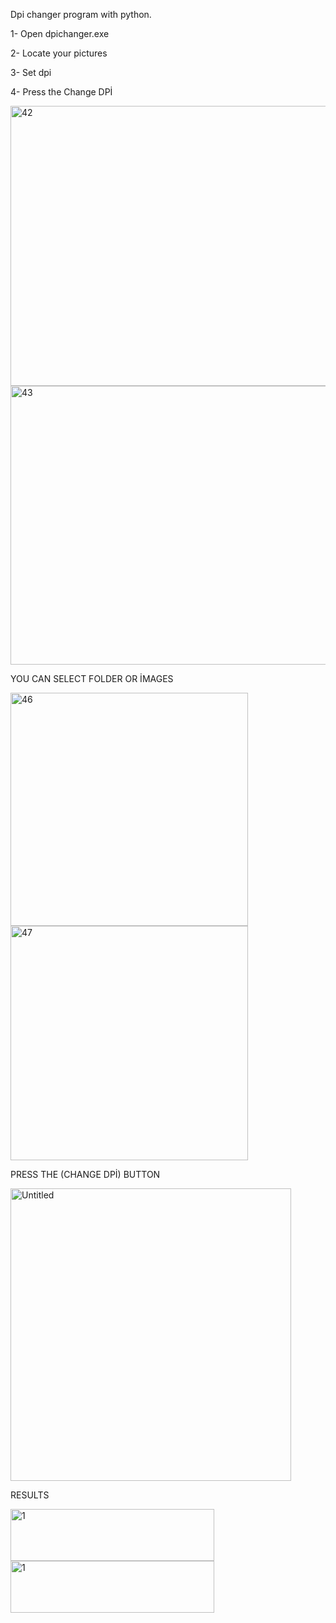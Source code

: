 Dpi changer program with python.

1- Open dpichanger.exe 

2- Locate your pictures

3- Set dpi

4- Press the Change DPİ

<img width="912" height="448" alt="42" src="https://github.com/user-attachments/assets/c75185c9-c97f-4c4d-a99b-676a1f0aaa05" />


<img width="908" height="446" alt="43" src="https://github.com/user-attachments/assets/f7285563-4fe5-49d5-96cf-2192009116ce" />

YOU CAN SELECT FOLDER OR İMAGES 


<img width="380" height="373" alt="46" src="https://github.com/user-attachments/assets/93a612b2-de1e-4386-ac67-2a2d7026c38e" />

<img width="380" height="375" alt="47" src="https://github.com/user-attachments/assets/342516c9-18ce-4eef-9994-74a55fc20f26" />


PRESS THE (CHANGE DPİ) BUTTON


<img width="449" height="468" alt="Untitled" src="https://github.com/user-attachments/assets/baee8486-bc35-4324-9472-a6abc89241fa" />

RESULTS

<img width="326" height="83" alt="1" src="https://github.com/user-attachments/assets/4d09cb65-7ed9-4c89-bd6b-5c54bd903fb3" />

<img width="326" height="83" alt="1" src="https://github.com/user-attachments/assets/80f14b1a-6bc9-4595-968e-6436a08069aa" />




